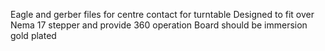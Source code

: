 Eagle and gerber files for centre contact for turntable
Designed to fit over Nema 17 stepper and provide 360 operation
Board should be immersion gold plated

